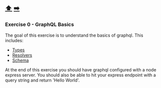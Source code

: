 [⬆️️](../README.md) [➡️](exercise-1.md)
---

### Exercise 0 - GraphQL Basics

The goal of this exercise is to understand the basics of graphql. This includes:

* [Types](http://graphql.org/graphql-js/basic-types/)
* [Resolvers](http://graphql.org/learn/execution/#root-fields-resolvers)
* [Schema](http://graphql.org/learn/schema/)


At the end of this exercise you should have graphql configured with a node express server. You should also be able to hit your express endpoint with a query string and return 'Hello World'.